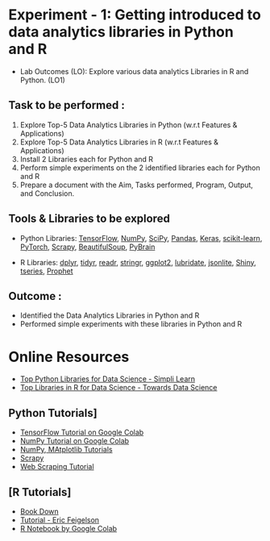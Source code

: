 # Experiment - 1: Getting introduced to data analytics libraries in Python and R

* Lab Outcomes (LO): Explore various data analytics Libraries in R and Python. (LO1)

## Task to be performed :
1. Explore Top-5 Data Analytics Libraries in Python (w.r.t Features & Applications)
2. Explore Top-5 Data Analytics Libraries in R (w.r.t Features & Applications)
3. Install 2 Libraries each for Python and R
4. Perform simple experiments on the 2 identified libraries each for Python and R
5. Prepare a document with the Aim, Tasks performed, Program, Output, and Conclusion.

## Tools & Libraries to be explored
* Python Libraries: [TensorFlow](https://www.tensorflow.org/), [NumPy](https://numpy.org/), [SciPy](https://scipy.org/), [Pandas](https://pandas.pydata.org/), [Keras](https://keras.io/), [scikit-learn](https://scikit-learn.org/stable/), [PyTorch](https://pytorch.org/tutorials/beginner/pytorch_with_examples.html), [Scrapy](https://www.zenrows.com/blog/scrapy-python#parse-html-content), [BeautifulSoup](https://realpython.com/beautiful-soup-web-scraper-python/), [PyBrain](https://www.tutorialspoint.com/pybrain/pybrain_quick_guide.htm)

* R Libraries: [dplyr](https://www.listendata.com/2016/08/dplyr-tutorial.html), [tidyr](https://tidyr.tidyverse.org/), [readr](https://readr.tidyverse.org/), [stringr](https://cran.r-project.org/web/packages/stringr/vignettes/stringr.html), [ggplot2](https://r-statistics.co/Complete-Ggplot2-Tutorial-Part1-With-R-Code.html), [lubridate](https://cran.r-project.org/web/packages/lubridate/vignettes/lubridate.html), [jsonlite](https://cran.r-project.org/web/packages/jsonlite/vignettes/json-aaquickstart.html), [Shiny](https://shiny.posit.co/r/getstarted/shiny-basics/lesson1/index.html), [tseries](https://www.simplilearn.com/tutorials/data-science-tutorial/time-series-forecasting-in-r), [Prophet](https://medium.com/dropout-analytics/intro-to-prophet-r-7f650f86adc7)

## Outcome :
* Identified the Data Analytics Libraries in Python and R
* Performed simple experiments with these libraries in Python and R

# Online Resources
* [Top Python Libraries for Data Science - Simpli Learn](https://www.simplilearn.com/top-python-libraries-for-data-science-article)
* [Top Libraries in R for Data Science - Towards Data Science](https://towardsdatascience.com/top-r-libraries-for-data-science-9b24f658e243)
  
## Python Tutorials]
* [TensorFlow Tutorial on Google Colab](https://colab.research.google.com/github/google/tf-quant-finance/blob/master/tf_quant_finance/examples/jupyter_notebooks/Introduction_to_TensorFlow_Part_1_-_Basics.ipynb#scrollTo=4lgGTx_ZhiEv)
* [NumPy Tutorial on Google Colab](https://colab.research.google.com/github/google/eng-edu/blob/main/ml/cc/exercises/numpy_ultraquick_tutorial.ipynb?hl=en#scrollTo=RNsjGYRj87PB)
* [NumPy, MAtplotlib Tutorials](https://colab.research.google.com/github/cs231n/cs231n.github.io/blob/master/python-colab.ipynb#scrollTo=3cfrOV4dL9hW)
* [Scrapy](https://docs.scrapy.org/en/latest/intro/tutorial.html)
* [Web Scraping Tutorial](https://colab.research.google.com/github/nestauk/im-tutorials/blob/3-ysi-tutorial/notebooks/Web-Scraping/Web%20Scraping%20Tutorial.ipynb#scrollTo=pfhxaBeDAPD7)

## [R Tutorials]
- [Book Down](https://bookdown.org/hbsabafaculty/ids_book/wrangling-data.html#reading-in-data)
- [Tutorial - Eric Feigelson](https://colab.research.google.com/drive/1iz6ILnVGt8Qc6UR1l7oTPou4l6WSrw9S?usp=sharing#scrollTo=g-1EX1EjUnB_)
- [R Notebook by Google Colab](https://colab.research.google.com/drive/1xj_aYLBBPX2oSQ1I4xp5_YZiVhhpC1Ke)
